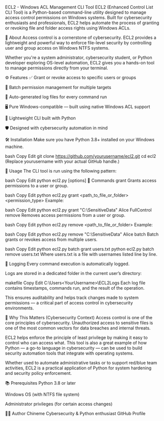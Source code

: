 ECL2 - Windows ACL Management CLI Tool
ECL2 (Enhanced Control List CLI Tool) is a Python-based command-line utility designed to manage access control permissions on Windows systems. Built for cybersecurity enthusiasts and professionals, ECL2 helps automate the process of granting or revoking file and folder access rights using Windows ACLs.

🔐 About
Access control is a cornerstone of cybersecurity. ECL2 provides a lightweight and powerful way to enforce file-level security by controlling user and group access on Windows NTFS systems.

Whether you're a system administrator, cybersecurity student, or Python developer exploring OS-level automation, ECL2 gives you a hands-on tool to manage permissions directly from your terminal.

⚙️ Features
✅ Grant or revoke access to specific users or groups

📁 Batch permission management for multiple targets

🧾 Auto-generated log files for every command run

🖥️ Pure Windows-compatible — built using native Windows ACL support

🐍 Lightweight CLI built with Python

🛡️ Designed with cybersecurity automation in mind

🛠️ Installation
Make sure you have Python 3.8+ installed on your Windows machine.

bash
Copy
Edit
git clone https://github.com/yourusername/ecl2.git
cd ecl2
(Replace yourusername with your actual GitHub handle.)

🚀 Usage
The CLI tool is run using the following pattern:

bash
Copy
Edit
python ecl2.py <command> [options]
📌 Commands
grant
Grants access permissions to a user or group.

bash
Copy
Edit
python ecl2.py grant <path_to_file_or_folder> <username> <permission_type>
Example:

bash
Copy
Edit
python ecl2.py grant "C:\SensitiveData" Alice FullControl
remove
Removes access permissions from a user or group.

bash
Copy
Edit
python ecl2.py remove <path_to_file_or_folder> <username>
Example:

bash
Copy
Edit
python ecl2.py remove "C:\SensitiveData" Alice
batch
Batch grants or revokes access from multiple users.

bash
Copy
Edit
python ecl2.py batch grant <path> users.txt
python ecl2.py batch remove <path> users.txt
Where users.txt is a file with usernames listed line by line.

📝 Logging
Every command execution is automatically logged.

Logs are stored in a dedicated folder in the current user’s directory:

makefile
Copy
Edit
C:\Users\<YourUsername>\ECL2Logs
Each log file contains timestamps, commands run, and the result of the operation.

This ensures auditability and helps track changes made to system permissions — a critical part of access control in cybersecurity environments.

🧠 Why This Matters (Cybersecurity Context)
Access control is one of the core principles of cybersecurity. Unauthorized access to sensitive files is one of the most common vectors for data breaches and internal threats.

ECL2 helps enforce the principle of least privilege by making it easy to control who can access what. This tool is also a great example of how Python — a go-to language in cybersecurity — can be used to build security automation tools that integrate with operating systems.

Whether used to automate administrative tasks or to support red/blue team activities, ECL2 is a practical application of Python for system hardening and security policy enforcement.

📚 Prerequisites
Python 3.8 or later

Windows OS (with NTFS file system)

Administrator privileges (for certain access changes)

👩‍💻 Author
Chineme
Cybersecurity & Python enthusiast
GitHub Profile


